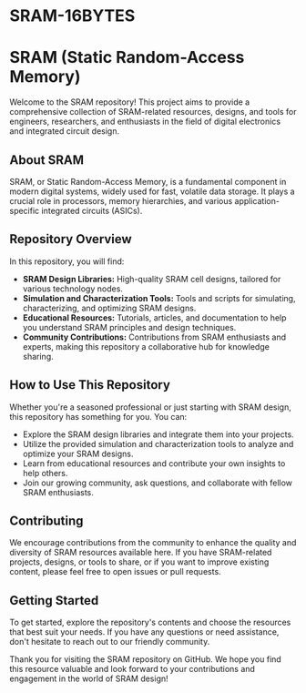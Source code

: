 # SRAM-16BYTES

# SRAM (Static Random-Access Memory)

Welcome to the SRAM repository! This project aims to provide a comprehensive collection of SRAM-related resources, designs, and tools for engineers, researchers, and enthusiasts in the field of digital electronics and integrated circuit design.

## About SRAM

SRAM, or Static Random-Access Memory, is a fundamental component in modern digital systems, widely used for fast, volatile data storage. It plays a crucial role in processors, memory hierarchies, and various application-specific integrated circuits (ASICs).

## Repository Overview

In this repository, you will find:

- **SRAM Design Libraries:** High-quality SRAM cell designs, tailored for various technology nodes.
- **Simulation and Characterization Tools:** Tools and scripts for simulating, characterizing, and optimizing SRAM designs.
- **Educational Resources:** Tutorials, articles, and documentation to help you understand SRAM principles and design techniques.
- **Community Contributions:** Contributions from SRAM enthusiasts and experts, making this repository a collaborative hub for knowledge sharing.

## How to Use This Repository

Whether you're a seasoned professional or just starting with SRAM design, this repository has something for you. You can:

- Explore the SRAM design libraries and integrate them into your projects.
- Utilize the provided simulation and characterization tools to analyze and optimize your SRAM designs.
- Learn from educational resources and contribute your own insights to help others.
- Join our growing community, ask questions, and collaborate with fellow SRAM enthusiasts.

## Contributing

We encourage contributions from the community to enhance the quality and diversity of SRAM resources available here. If you have SRAM-related projects, designs, or tools to share, or if you want to improve existing content, please feel free to open issues or pull requests.

## Getting Started

To get started, explore the repository's contents and choose the resources that best suit your needs. If you have any questions or need assistance, don't hesitate to reach out to our friendly community.

Thank you for visiting the SRAM repository on GitHub. We hope you find this resource valuable and look forward to your contributions and engagement in the world of SRAM design!
